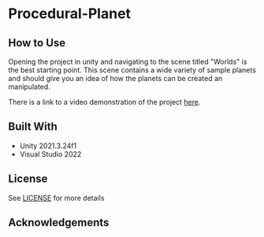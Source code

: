 # Procedural-Planet

## How to Use

Opening the project in unity and navigating to the scene titled "Worlds" is the best starting point. This scene contains a wide variety of sample planets and should give you an idea of how the planets can be created an manipulated.

There is a link to a video demonstration of the project [here](https://www.youtube.com/watch?v=NWFOQajerE0&ab_channel=JonathanArundel).

## Built With

- Unity 2021.3.24f1
- Visual Studio 2022

## License

See [LICENSE](LICENSE) for more details

## Acknowledgements

